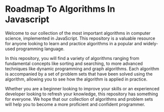 
# Roadmap To Algorithms In Javascript
Welcome to our collection of the most important algorithms in computer science, implemented in JavaScript. This repository is a valuable resource for anyone looking to learn and practice algorithms in a popular and widely-used programming language.

In this repository, you will find a variety of algorithms ranging from fundamental concepts like sorting and searching, to more advanced techniques like dynamic programming and graph algorithms. Each algorithm is accompanied by a set of problem sets that have been solved using the algorithm, allowing you to see how the algorithm is applied in practice.

Whether you are a beginner looking to improve your skills or an experienced developer looking to refresh your knowledge, this repository has something for everyone. We hope that our collection of algorithms and problem sets will help you to become a more proficient and confident programmer.
